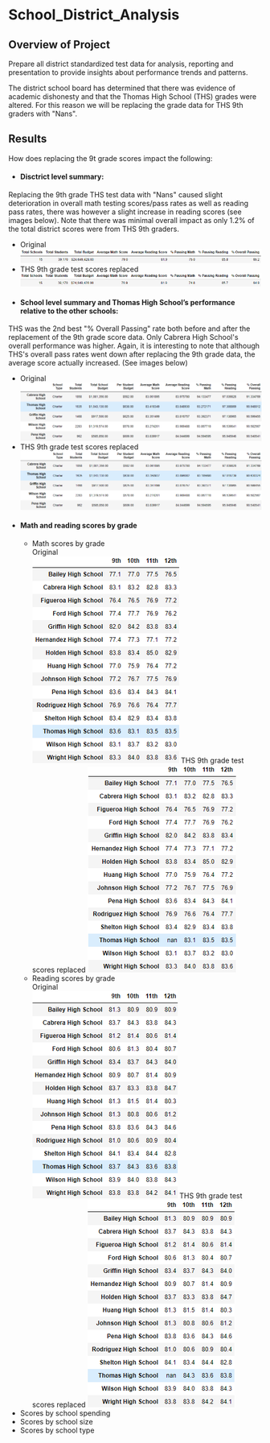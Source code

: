 # School_District_Analysis

## Overview of Project
Prepare all district standardized test data for analysis, reporting and presentation to provide insights about performance trends and patterns. 

The district school board has determined that there was evidence of academic dishonesty and that the Thomas High School (THS) grades were altered. For this reason we will be replacing the grade data for THS 9th graders with "Nans". 

## Results 
How does replacing the 9t grade scores impact the following: 
- #### Disctrict level summary:
Replacing the 9th grade THS test data with "Nans" caused slight deterioration in overall math testing scores/pass rates as well as reading pass rates, there was however a slight increase in reading scores (see images below). Note that there was minimal overall impact as only 1.2% of the total district scores were from THS 9th graders. 
  - Original  
  ![](Resources/district_summary_mod.PNG) 
  - THS 9th grade test scores replaced    
  ![](Resources/district_summary_chal.PNG) 
- #### School level summary and Thomas High School’s performance relative to the other schools: 
THS was the 2nd best "% Overall Passing" rate both before and after the replacement of the 9th grade score data. Only Cabrera High School's overall performance was higher. Again, it is interesting to note that although THS's overall pass rates went down after replacing the 9th grade data, the average score actually increased. (See images below)
  - Original  
  ![](Resources/school_summary_mod.PNG) 
  - THS 9th grade test scores replaced    
  ![](Resources/school_summary_chal.PNG) 
- #### Math and reading scores by grade
  - Math scores by grade<br/>
     Original<br/> ![](Resources/math_by_grade_mod.PNG) 
     THS 9th grade test scores replaced ![](Resources/math_by_grade_chal.PNG)    
  - Reading scores by grade<br/> 
     Original<br/> ![](Resources/reading_by_grade_mod.PNG) 
     THS 9th grade test scores replaced ![](Resources/reading_by_grade_chal.PNG) 
- Scores by school spending
- Scores by school size
- Scores by school type
